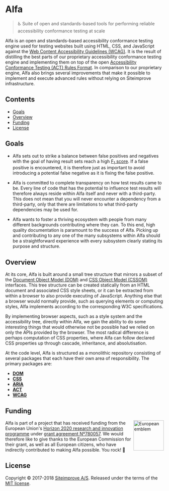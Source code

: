# Alfa

> :wheelchair: Suite of open and standards-based tools for performing reliable accessibility conformance testing at scale

Alfa is an open and standards-based accessibility conformance testing engine used for testing websites built using HTML, CSS, and JavaScript against the [Web Content Accessibility Guidelines (WCAG)](https://www.w3.org/TR/WCAG/). It is the result of distilling the best parts of our proprietary accessibility conformance testing engine and implementing them on top of the open [Accessibility Conformance Testing (ACT) Rules Format](https://www.w3.org/TR/act-rules-format/). In comparison to our proprietary engine, Alfa also brings several improvements that make it possible to implement and execute advanced rules without relying on Siteimprove infrastructure.

## Contents

* [Goals](#goals)
* [Overview](#overview)
* [Funding](#funding)
* [License](#license)

## Goals

* Alfa sets out to strike a balance between false positives and negatives with the goal of having result sets reach a high [F<sub>1</sub> score](https://en.wikipedia.org/wiki/F1_score). If a false positive is encountered, it is therefore just as important to avoid introducing a potential false negative as it is fixing the false positive.

* Alfa is committed to complete transparency on how test results came to be. Every line of code that has the potential to influence test results will therefore always reside within Alfa itself and never with a third-party. This does not mean that you will never encounter a dependency from a third-party, only that there are limitations to what third-party dependencies may be used for.

* Alfa wants to foster a thriving ecosystem with people from many different backgrounds contributing where they can. To this end, high quality documentation is paramount to the success of Alfa. Picking up and contributing to any one of the many subsystems within Alfa should be a straightforward experience with every subsystem clearly stating its purpose and structure.

## Overview

At its core, Alfa is built around a small tree structure that mirrors a subset of the [Document Object Model (DOM)](https://www.w3.org/TR/dom) and [CSS Object Model (CSSOM)](https://www.w3.org/TR/cssom/) interfaces. This tree structure can be created statically from an HTML document and associated CSS style sheets, or it can be extracted from within a browser to also provide executing of JavaScript. Anything else that a browser would normally provide, such as querying elements or computing styles, Alfa implements according to the corresponding W3C specifications.

By implementing browser aspects, such as a style system and the accessibility tree, directly within Alfa, we gain the ability to do some interesting things that would otherwise not be possible had we relied on only the APIs provided by the browser. The most radical difference is perhaps computation of CSS properties, where Alfa can follow declared CSS properties up through cascade, inheritance, and absolutisation.

At the code level, Alfa is structured as a monolithic repository consisting of several packages that each have their own area of responsibility. The primary packages are:

* [**DOM**](packages/dom)
* [**CSS**](packages/css)
* [**ARIA**](packages/aria)
* [**ACT**](packages/act)
* [**WCAG**](packages/wcag)

## Funding

[<img src="https://upload.wikimedia.org/wikipedia/commons/b/b7/Flag_of_Europe.svg" height="96" align="right" alt="European emblem">](https://ec.europa.eu/)

Alfa is part of a project that has received funding from the European Union's [Horizon 2020 research and innovation programme](https://ec.europa.eu/programmes/horizon2020/) under [grant agreement Nº780057](https://cordis.europa.eu/project/rcn/213106_en.html). We would therefore like to give thanks to the European Commission for their grant, as well as all European citizens, who have indirectly contributed to making Alfa possible. You rock! :raised_hands:

## License

Copyright &copy; 2017-2018 [Siteimprove A/S](https://siteimprove.com/). Released under the terms of the [MIT license](LICENSE.md).
